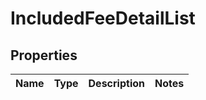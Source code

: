 # IncludedFeeDetailList

## Properties
Name | Type | Description | Notes
------------ | ------------- | ------------- | -------------

